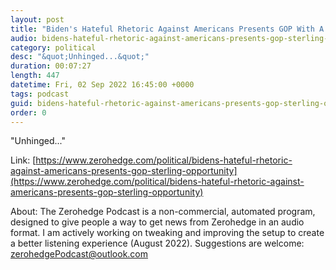 ```yaml
---
layout: post
title: "Biden's Hateful Rhetoric Against Americans Presents GOP With A Sterling Opportunity"
audio: bidens-hateful-rhetoric-against-americans-presents-gop-sterling-opportunity-1
category: political
desc: "&quot;Unhinged...&quot;"
duration: 00:07:27
length: 447
datetime: Fri, 02 Sep 2022 16:45:00 +0000
tags: podcast
guid: bidens-hateful-rhetoric-against-americans-presents-gop-sterling-opportunity-0
order: 0
---
```

&quot;Unhinged...&quot;

Link: [https://www.zerohedge.com/political/bidens-hateful-rhetoric-against-americans-presents-gop-sterling-opportunity](https://www.zerohedge.com/political/bidens-hateful-rhetoric-against-americans-presents-gop-sterling-opportunity)

About: The Zerohedge Podcast is a non-commercial, automated program, designed to give people a way to get news from Zerohedge in an audio format.  I am actively working on tweaking and improving the setup to create a better listening experience (August 2022).  Suggestions are welcome: [zerohedgePodcast@outlook.com](mailto:zerohedgePodcast@outlook.com)
